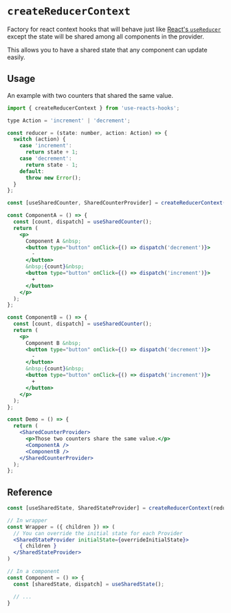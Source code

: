 # `createReducerContext`

Factory for react context hooks that will behave just like [React's `useReducer`](https://reactjs.org/docs/hooks-reference.html#usereducer) except the state will be shared among all components in the provider.

This allows you to have a shared state that any component can update easily.

## Usage

An example with two counters that shared the same value.

```jsx
import { createReducerContext } from 'use-reacts-hooks';

type Action = 'increment' | 'decrement';

const reducer = (state: number, action: Action) => {
  switch (action) {
    case 'increment':
      return state + 1;
    case 'decrement':
      return state - 1;
    default:
      throw new Error();
  }
};

const [useSharedCounter, SharedCounterProvider] = createReducerContext(reducer, 0);

const ComponentA = () => {
  const [count, dispatch] = useSharedCounter();
  return (
    <p>
      Component A &nbsp;
      <button type="button" onClick={() => dispatch('decrement')}>
        -
      </button>
      &nbsp;{count}&nbsp;
      <button type="button" onClick={() => dispatch('increment')}>
        +
      </button>
    </p>
  );
};

const ComponentB = () => {
  const [count, dispatch] = useSharedCounter();
  return (
    <p>
      Component B &nbsp;
      <button type="button" onClick={() => dispatch('decrement')}>
        -
      </button>
      &nbsp;{count}&nbsp;
      <button type="button" onClick={() => dispatch('increment')}>
        +
      </button>
    </p>
  );
};

const Demo = () => {
  return (
    <SharedCounterProvider>
      <p>Those two counters share the same value.</p>
      <ComponentA />
      <ComponentB />
    </SharedCounterProvider>
  );
};
```

## Reference

```jsx
const [useSharedState, SharedStateProvider] = createReducerContext(reducer, initialState);

// In wrapper
const Wrapper = ({ children }) => (
  // You can override the initial state for each Provider
  <SharedStateProvider initialState={overrideInitialState}>
    { children }
  </SharedStateProvider>
)

// In a component
const Component = () => {
  const [sharedState, dispatch] = useSharedState();

  // ...
}
```
